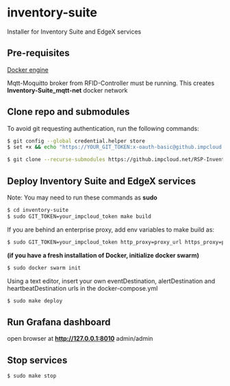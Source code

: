 # inventory-suite

Installer for Inventory Suite and EdgeX services 

## Pre-requisites 

[Docker engine](https://docs.docker.com/install/linux/docker-ce/ubuntu/)

Mqtt-Moquitto broker from RFID-Controller must be running. This creates **Inventory-Suite_mqtt-net** docker network

## Clone repo and submodules

To avoid git requesting authentication, run the following commands:

```bash
$ git config --global credential.helper store
$ set +x && echo "https://YOUR_GIT_TOKEN:x-oauth-basic@github.impcloud.net" > ~/.git-credentials
```

```bash
$ git clone --recurse-submodules https://github.impcloud.net/RSP-Inventory-Suite/inventory-suite.git
```

## Deploy Inventory Suite and EdgeX services

Note: You may need to run these commands as **sudo** 

```bash
$ cd inventory-suite
$ sudo GIT_TOKEN=your_impcloud_token make build
```

If you are behind an enterprise proxy, add env variables to make build as:
```bash
$ sudo GIT_TOKEN=your_impcloud_token http_proxy=proxy_url https_proxy=proxy_url make build
```

**(if you have a fresh installation of Docker, initialize docker swarm)**
```bash
$ sudo docker swarm init
```
Using a text editor, insert your own eventDestination, alertDestination and heartbeatDestination urls in the docker-compose.yml

```bash
$ sudo make deploy
```

## Run Grafana dashboard

open browser at **http://127.0.0.1:8010**  admin/admin

## Stop services

```bash
$ sudo make stop
```
